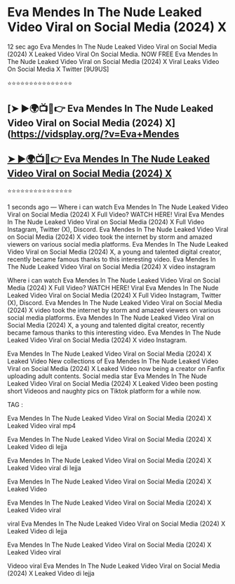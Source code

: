﻿# Eva Mendes In The Nude Leaked Video Viral on Social Media (2024) X



12 sec ago Eva Mendes In The Nude Leaked Video Viral on Social Media (2024) X Leaked Video Viral On Social Media. NOW FREE Eva Mendes In The Nude Leaked Video Viral on Social Media (2024) X Viral Leaks Video On Social Media X Twitter [9U9US]

⭐⭐⭐⭐⭐⭐⭐⭐⭐⭐⭐⭐⭐⭐⭐

## [➤ ►🌍📺📱👉 Eva Mendes In The Nude Leaked Video Viral on Social Media (2024) X](https://vidsplay.org/?v=Eva+Mendes

## [➤ ►🌍📺📱👉 Eva Mendes In The Nude Leaked Video Viral on Social Media (2024) X](https://vidsplay.org/?v=Eva+Mendes)


⭐⭐⭐⭐⭐⭐⭐⭐⭐⭐⭐⭐⭐⭐⭐



1 seconds ago — Where i can watch Eva Mendes In The Nude Leaked Video Viral on Social Media (2024) X Full Video? WATCH HERE! Viral Eva Mendes In The Nude Leaked Video Viral on Social Media (2024) X Full Video Instagram, Twitter (X), Discord. Eva Mendes In The Nude Leaked Video Viral on Social Media (2024) X video took the internet by storm and amazed viewers on various social media platforms. Eva Mendes In The Nude Leaked Video Viral on Social Media (2024) X, a young and talented digital creator, recently became famous thanks to this interesting video. Eva Mendes In The Nude Leaked Video Viral on Social Media (2024) X video instagram

Where i can watch Eva Mendes In The Nude Leaked Video Viral on Social Media (2024) X Full Video? WATCH HERE! Viral Eva Mendes In The Nude Leaked Video Viral on Social Media (2024) X Full Video Instagram, Twitter (X), Discord. Eva Mendes In The Nude Leaked Video Viral on Social Media (2024) X video took the internet by storm and amazed viewers on various social media platforms. Eva Mendes In The Nude Leaked Video Viral on Social Media (2024) X, a young and talented digital creator, recently became famous thanks to this interesting video. Eva Mendes In The Nude Leaked Video Viral on Social Media (2024) X video Instagram.

Eva Mendes In The Nude Leaked Video Viral on Social Media (2024) X Leaked Video New collections of Eva Mendes In The Nude Leaked Video Viral on Social Media (2024) X Leaked Video now being a creator on Fanfix uploading adult contents. Social media star Eva Mendes In The Nude Leaked Video Viral on Social Media (2024) X Leaked Video been posting short Videoos and naughty pics on Tiktok platform for a while now.

TAG :

 

Eva Mendes In The Nude Leaked Video Viral on Social Media (2024) X Leaked Video viral mp4

 

Eva Mendes In The Nude Leaked Video Viral on Social Media (2024) X Leaked Video di lejja

 

Eva Mendes In The Nude Leaked Video Viral on Social Media (2024) X Leaked Video viral di lejja

 

Eva Mendes In The Nude Leaked Video Viral on Social Media (2024) X Leaked Video

 

Eva Mendes In The Nude Leaked Video Viral on Social Media (2024) X Leaked Video viral

 

viral Eva Mendes In The Nude Leaked Video Viral on Social Media (2024) X Leaked Video di lejja

 

Eva Mendes In The Nude Leaked Video Viral on Social Media (2024) X Leaked Video viral

 

Videoo viral Eva Mendes In The Nude Leaked Video Viral on Social Media (2024) X Leaked Video di lejja